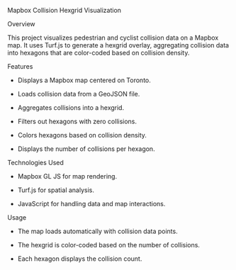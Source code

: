 Mapbox Collision Hexgrid Visualization

Overview

This project visualizes pedestrian and cyclist collision data on a Mapbox map. It uses Turf.js to generate a hexgrid overlay, aggregating collision data into hexagons that are color-coded based on collision density.

Features

- Displays a Mapbox map centered on Toronto.

- Loads collision data from a GeoJSON file.

- Aggregates collisions into a hexgrid.

- Filters out hexagons with zero collisions.

- Colors hexagons based on collision density.

- Displays the number of collisions per hexagon.

Technologies Used

- Mapbox GL JS for map rendering.

- Turf.js for spatial analysis.

- JavaScript for handling data and map interactions.

Usage

- The map loads automatically with collision data points.

- The hexgrid is color-coded based on the number of collisions.

- Each hexagon displays the collision count.